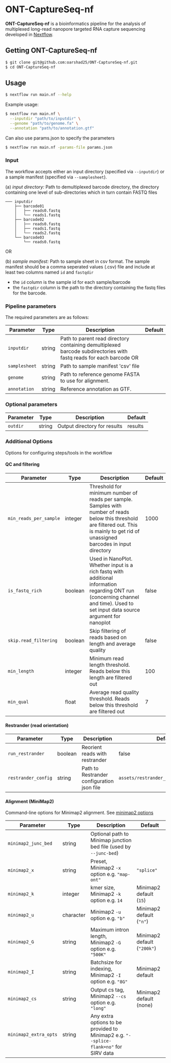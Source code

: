 # ONT-CaptureSeq-nf

**ONT-CaptureSeq-nf** is a bioinformatics pipeline for the analysis of
multiplexed long-read nanopore targeted RNA capture sequencing developed in [Nextflow](https://www.nextflow.io/).

## Getting ONT-CaptureSeq-nf
```bash
$ git clone git@github.com:oarshad25/ONT-CaptureSeq-nf.git
$ cd ONT-CaptureSeq-nf
```
## Usage

```bash
$ nextflow run main.nf --help
```

Example usage:

```bash
$ nextflow run main.nf \
  --inputdir "path/to/inputdir" \
  --genome "path/to/genome.fa" \
  --annotation "path/to/annotation.gtf"
```

Can also use params.json to specify the parameters

```bash
$ nextflow run main.nf -params-file params.json
```

### Input

The workflow accepts either an input directory (specified via `--inputdir`)
or a sample manifest (specified via `--samplesheet`).

(a) *input directory:* Path to demultiplexed barcode directory, the directory
containing one level of sub-directories which in turn contain FASTQ files

```
─── inputdir
    ├── barcode01
    │   ├── reads0.fastq
    │   └── reads1.fastq
    ├── barcode02
    │   ├── reads0.fastq
    │   ├── reads1.fastq
    │   └── reads2.fastq
    └── barcode03
        └── reads0.fastq
```

OR

(b) *sample manifest:* Path to sample sheet in csv format. The sample manifest should be a comma seperated values (.csv)
file and include at least two columns named `id` and `fastqdir`

- the `id` column is the sample id for each sample/barcode
- the `fastqdir` column is the path to the directory containing the fastq files for the barcode.


### Pipeline parameters

The required parameters are as follows:

| Parameter     | Type   | Description                                                                                                        | Default |
| ------------- | ------ | ------------------------------------------------------------------------------------------------------------------ | ------- |
| `inputdir`    | string | Path to parent read directory containing demultiplexed barcode subdirectories with fastq reads for each barcode OR |
| `samplesheet` | string | Path to sample manifest 'csv' file                                                                                 |
| `genome`      | string | Path to reference genome FASTA to use for alignment.                                                               |
| `annotation`  | string | Reference annotation as GTF.                                                                                       |

### Optional parameters

| Parameter | Type   | Description                  | Default |
| --------- | ------ | ---------------------------- | ------- |
| `outdir`  | string | Output directory for results | results |


### Additional Options

Options for configuring steps/tools in the workflow

#### QC and filtering

| Parameter              | Type    | Description                                                                                                                                                                               | Default |
| ---------------------- | ------- | ----------------------------------------------------------------------------------------------------------------------------------------------------------------------------------------- | ------- |
| `min_reads_per_sample` | integer | Threshold for minimum number of reads per sample. Samples with number of reads below this threshold are filtered out. This is mainly to get rid of unassigned barcodes in input directory | 1000    |
| `is_fastq_rich`        | boolean | Used in NanoPlot. Whether input is a rich fastq with additional information regarding ONT run (concerning channel and time). Used to set input data source argument for nanoplot          | false   |
| `skip.read_filtering`  | boolean | Skip filtering of reads based on length and average quality                                                                                                                               | false   |
| `min_length`           | integer | Minimum read length threshold. Reads below this length are filtered out                                                                                                                   | 100     |
| `min_qual`             | float   | Average read quality threshold. Reads below this threshold are filtered out                                                                                                               | 7       |

#### Restrander (read orientation)

| Parameter           | Type    | Description                                | Default                                |
| ------------------- | ------- | ------------------------------------------ | -------------------------------------- |
| `run_restrander`    | boolean | Reorient reads with restrander             | false                                  |
| `restrander_config` | string  | Path to Restrander configuration json file | `assets/restrander_config/PCB109.json` |

#### Alignment (MiniMap2)

Command-line options for Minimap2 alignment. See [minimap2 options](https://lh3.github.io/minimap2/minimap2.html)

| Parameter             | Type      | Description                                                                           | Default                     |
| --------------------- | --------- | ------------------------------------------------------------------------------------- | --------------------------- |
| `minimap2_junc_bed`   | string    | Optional path to Minimap junction bed file (used by `--junc-bed`)                     |                             |
| `minimap2_x`          | string    | Preset, Minimap2 `-x` option e.g. `"map-ont"`                                         | `"splice"`                  |
| `minimap2_k`          | integer   | kmer size, Minimap2 `-k` option e.g. `14`                                             | Minimap2 default (`15`)     |
| `minimap2_u`          | character | Minimap2 `-u` option e.g. `"b"`                                                       | Minimap2 default (`"n"`)    |
| `minimap2_G`          | string    | Maximum intron length, Minimap2 `-G` option e.g. `"500K"`                             | Minimap2 default (`"200k"`) |
| `minimap2_I`          | string    | Batchsize for indexing, Minimap2 `-I` option e.g. `"8G"`                              | Minimap2 default            |
| `minimap2_cs`         | string    | Output cs tag, Minimap2 `--cs` option e.g. `"long"`                                   | Minimap2 default (none)     |
| `minimap2_extra_opts` | string    | Any extra options to be provided to Minimap2 e.g. `"--splice-flank=no"` for SIRV data |                             |
